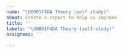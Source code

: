 ```yaml
---
name: "\U0001F4DA Theory (self study)"
about: Create a report to help us improve
title: ''
labels: "\U0001F4DA Theory (self-study)"
assignees: ''

---
```



